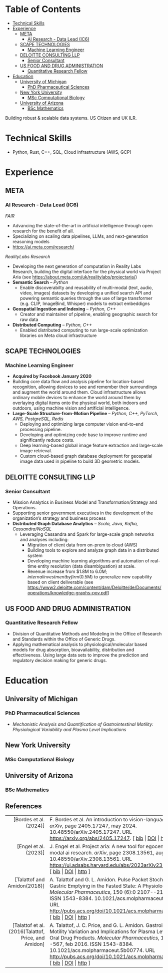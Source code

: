 
# Table of Contents

-   [Technical Skills](#org20365c4)
-   [Experience](#org56ebab4)
    -   [META](#orgddcb6e2)
        -   [AI Research - Data Lead (IC6)](#org6a9a7b9)
    -   [SCAPE TECHNOLOGIES](#org3ef22e6)
        -   [Machine Learning Engineer](#org441d736)
    -   [DELOITTE CONSULTING LLP](#org78acff7)
        -   [Senior Consultant](#org2e1b4d2)
    -   [US FOOD AND DRUG ADMINISTRATION](#orgbb6c288)
        -   [Quantitative Research Fellow](#org5617344)
-   [Education](#org8d93da6)
    -   [University of Michigan](#orgbba2dff)
        -   [PhD Pharmaceutical Sciences](#orge287610)
    -   [New York University](#orgbd932d3)
        -   [MSc Computational Biology](#orge8bc588)
    -   [University of Arizona](#org4aaba90)
        -   [BSc Mathematics](#orgbb9ac32)

Building robust & scalable data systems. US Citizen and UK ILR.


<a id="org20365c4"></a>

# Technical Skills

-   Python, Rust, C++, SQL, Cloud infrastructure (AWS, GCP)


<a id="org56ebab4"></a>

# Experience


<a id="orgddcb6e2"></a>

## META


<a id="org6a9a7b9"></a>

### AI Research - Data Lead (IC6)

*FAIR*

-   Advancing the state-of-the-art in artificial intelligence through open research for the benefit of all.
-   Specializing on scaling data pipelines, LLMs, and next-generation reasoning models
-   <https://ai.meta.com/research/>

*RealityLabs Research*

-   Developing the next generation of computation in Reality Labs Research, building the digital interface for the physical world via Project Aria (see <https://about.meta.com/uk/realitylabs/projectaria/>)
-   **Semantic Search** &#x2013; *Python*
    -   Enable discoverabilty and reusability of multi-modal (text, audio, video, images) datasets by developing a unified search API and powering semantic queries through the use of large transformer (e.g. CLIP, ImageBind, Whisper)  models to extract embeddigns
-   **Geospatial Ingestion and Indexing** &#x2013; *Python, C++*
    -   Creator and maintainer of pipeline, enabling geographic search for raw data
-   **Distributed Computing** &#x2013; *Python, C++*
    -   Enabled distributed computing to run large-scale optimization libraries on Meta cloud infrastructure


<a id="org3ef22e6"></a>

## SCAPE TECHNOLOGIES


<a id="org441d736"></a>

### Machine Learning Engineer

-   **Acquired by Facebook January 2020**
-   Building core data flow and analysis pipeline for location-based recognition, allowing devices to see and remember
    their surroundings and augment the world around them. Cloud infrastructure allows ordinary mobile devices to enhance
    the world around them by overlaying digital items onto the physical world, both indoors and outdoors, using machine vision
    and artificial intelligence.
-   **Large-Scale Structure-from-Motion Pipeline** &#x2013; *Python, C++, PyTorch, AWS, PostgreSQL, Redis*
    -   Deploying and optimizing large computer vision end-to-end processing pipeline.
    -   Developing and optimizing code base to improve runtime and significantly reduce costs.
    -   Deep learning-based global image feature extraction and large-scale image retrieval.
    -   Custom cloud-based graph database deployment for geospatial image data used in pipeline to build 3D geometric models.


<a id="org78acff7"></a>

## DELOITTE CONSULTING LLP


<a id="org2e1b4d2"></a>

### Senior Consultant

-   Mission Analytics in Business Model and Transformation/Strategy and Operations.
-   Supporting senior government executives in the development of the organization&rsquo;s
    strategy and business process
-   **Distributed Graph Database Analytics** &#x2013; *Scala, Java, Kafka, Cassandra/NoSQL*
    -   Leveraging Cassandra and Spark for large-scale graph networks and analyses including:
        -   Migration of client data from on-prem to cloud (AWS)
        -   Building tools to explore and analyze graph data in a distributed system
        -   Developing machine learning algorithms and automation of real-time entity resolution (data disambiguation) at scale.
        -   Revenue increase from $1.8M to $6.0M; internal investment by firm ($0.5M) to generalize new capability based on client deliverable (see <https://www2.deloitte.com/content/dam/Deloitte/de/Documents/operations/knowledge-graphs-pov.pdf>)


<a id="orgbb6c288"></a>

## US FOOD AND DRUG ADMINISTRATION


<a id="org5617344"></a>

### Quantitative Research Fellow

-   Division of Quantitative Methods and Modeling in the Office of Research and Standards within the Office of Generic Drugs.
-   Applying mathematical analysis to physiological/molecular based models for drug absorption, bioavailability, distribution
    and effectiveness. Using large data sets to improve the prediction and regulatory decision making for generic drugs.


<a id="org8d93da6"></a>

# Education


<a id="orgbba2dff"></a>

## University of Michigan


<a id="orge287610"></a>

### PhD Pharmaceutical Sciences

-   *Mechanistic Analysis and Quantification of Gastrointestinal Motility: Physiological Variability and Plasma Level Implications*


<a id="orgbd932d3"></a>

## New York University


<a id="orge8bc588"></a>

### MSc Computational Biology


<a id="org4aaba90"></a>

## University of Arizona


<a id="orgbb9ac32"></a>

### BSc Mathematics

<div id="bibliography">
<h2>References</h2>

</div>
<table>

<tr valign="top">
<td align="right" class="bibtexnumber">
[<a name="bordes2024introductionvisionlanguagemodeling">Bordes et&nbsp;al.(2024)</a>]
</td>
<td class="bibtexitem">
F.&nbsp;Bordes et&nbsp;al.
 An introduction to vision-language modeling.
 <em>arXiv</em>, page 2405.17247, may 2024.
 10.48550/arXiv.2405.17247.
 URL <a href="https://arxiv.org/abs/2405.17247">https://arxiv.org/abs/2405.17247</a>.
[&nbsp;<a href="refs_bib.html#bordes2024introductionvisionlanguagemodeling">bib</a>&nbsp;| 
<a href="http://dx.doi.org/10.48550/arXiv.2405.17247">DOI</a>&nbsp;| 
<a href="https://arxiv.org/abs/2405.17247">http</a>&nbsp;]

</td>
</tr>


<tr valign="top">
<td align="right" class="bibtexnumber">
[<a name="Engel2023">Engel et&nbsp;al.(2023)</a>]
</td>
<td class="bibtexitem">
J.&nbsp;Engel et&nbsp;al.
 Project aria: A new tool for egocentric multi-modal ai research.
 <em>arXiv</em>, page 2308.13561, aug 2023.
 10.48550/arXiv.2308.13561.
 URL <a href="https://ui.adsabs.harvard.edu/abs/2023arXiv230813561E/">https://ui.adsabs.harvard.edu/abs/2023arXiv230813561E/</a>.
[&nbsp;<a href="refs_bib.html#Engel2023">bib</a>&nbsp;| 
<a href="http://dx.doi.org/10.48550/arXiv.2308.13561">DOI</a>&nbsp;| 
<a href="https://ui.adsabs.harvard.edu/abs/2023arXiv230813561E/">http</a>&nbsp;]

</td>
</tr>


<tr valign="top">
<td align="right" class="bibtexnumber">
[<a name="Talattof2018">Talattof and Amidon(2018)</a>]
</td>
<td class="bibtexitem">
A.&nbsp;Talattof and G.&nbsp;L. Amidon.
 Pulse Packet Stochastic Model for Gastric Emptying in the Fasted
  State: A Physiological Approach.
 <em>Molecular Pharmaceutics</em>, 150 (6):0 2107--2115,
  jun 2018.
 ISSN 1543-8384.
 10.1021/acs.molpharmaceut.7b01077.
 URL <a href="http://pubs.acs.org/doi/10.1021/acs.molpharmaceut.7b01077">http://pubs.acs.org/doi/10.1021/acs.molpharmaceut.7b01077</a>.
[&nbsp;<a href="refs_bib.html#Talattof2018">bib</a>&nbsp;| 
<a href="http://dx.doi.org/10.1021/acs.molpharmaceut.7b01077">DOI</a>&nbsp;| 
<a href="http://pubs.acs.org/doi/10.1021/acs.molpharmaceut.7b01077">http</a>&nbsp;]

</td>
</tr>


<tr valign="top">
<td align="right" class="bibtexnumber">
[<a name="Talattof2016">Talattof et&nbsp;al.(2016)Talattof, Price, and Amidon</a>]
</td>
<td class="bibtexitem">
A.&nbsp;Talattof, J.&nbsp;C. Price, and G.&nbsp;L. Amidon.
 Gastrointestinal Motility Variation and Implications for Plasma
  Level Variation: Oral Drug Products.
 <em>Molecular Pharmaceutics</em>, 130 (2):0 557--567,
  feb 2016.
 ISSN 1543-8384.
 10.1021/acs.molpharmaceut.5b00774.
 URL <a href="http://pubs.acs.org/doi/10.1021/acs.molpharmaceut.5b00774">http://pubs.acs.org/doi/10.1021/acs.molpharmaceut.5b00774</a>.
[&nbsp;<a href="refs_bib.html#Talattof2016">bib</a>&nbsp;| 
<a href="http://dx.doi.org/10.1021/acs.molpharmaceut.5b00774">DOI</a>&nbsp;| 
<a href="http://pubs.acs.org/doi/10.1021/acs.molpharmaceut.5b00774">http</a>&nbsp;]

</td>
</tr>
</table>

